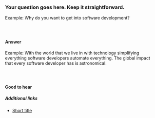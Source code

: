 ### Your question goes here. Keep it straightforward.

<!-- If you need to display some code, keep it short. It goes here: -->
Example: Why do you want to get into software development?
```html
```

```css
```

```js
```

#### Answer

<!-- Your answer goes here. -->
Example: With the world that we live in with technology simplifying everything software developers automate everything. The global impact that every software developer has is astronomical.
<!-- If you need to display some code, keep it short. It goes here: -->

```html
```

```css
```

```js
```

#### Good to hear

<!-- Whenever possible, include the short list of bullet points that sum up the answer. -->

##### Additional links

<!-- Whenever possible, link a more detailed explanation. -->

* [Short title](https://yourLinkGoes.here/)

<!-- tags: (separate each by a comma) -->

<!-- expertise: (0,1,2) -->
<!-- Expertise levels:
	0: easy
	1: intermediate
	2: hard
-->
